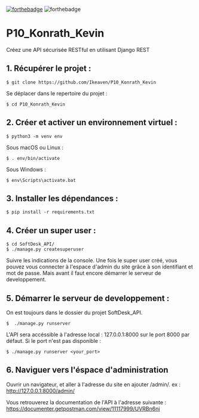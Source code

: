 [![forthebadge](https://forthebadge.com/images/badges/made-with-python.svg)](https://forthebadge.com)
![forthebadge](https://img.shields.io/badge/Framework-DRF-green)

# P10_Konrath_Kevin
Créez une API sécurisée RESTful en utilisant Django REST

## 1. Récupérer le projet :


    $ git clone https://github.com/Ikeaven/P10_Konrath_Kevin

Se déplacer dans le repertoire du projet :

    $ cd P10_Konrath_Kevin

## 2. Créer et activer un environnement virtuel :

    $ python3 -m venv env


Sous macOS ou Linux :

    $ . env/bin/activate

Sous Windows :

    $ env\Scripts\activate.bat

## 3. Installer les dépendances :

    $ pip install -r requirements.txt

## 4. Créer un super user :

    $ cd SoftDesk_API/
    $ ./manage.py createsuperuser

Suivre les indications de la console.
Une fois le super user créé, vous pouvez vous connecter à l'espace d'admin du site grâce à son identifiant et mot de passe. Mais avant il faut encore démarrer le serveur de developpement.

## 5. Démarrer le serveur de developpement :

On est toujours dans le dossier du projet SoftDesk_API.

    $  ./manage.py runserver

L'API sera accéssible à l'adresse local : 127.0.0.1:8000 sur le port 8000 par défaut.
Si le port n'est pas disponible :

    $ ./manage.py runserver <your_port>

## 6. Naviguer vers l'éspace d'administration

Ouvrir un navigateur, et aller à l'adresse du site en ajouter /admin/.
ex : http://127.0.0.1:8000/admin/

Vous retrouverez la documentation de l'API à l'adresse suivante :
https://documenter.getpostman.com/view/11117999/UVRBn6ni
